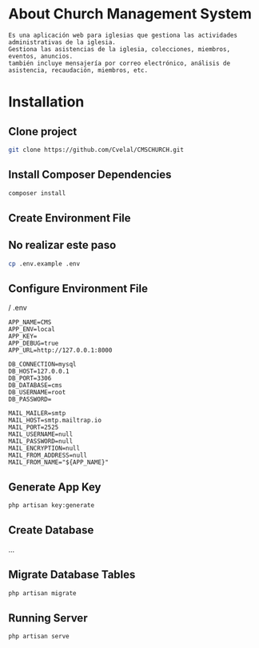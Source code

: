 
# About Church Management System
    Es una aplicación web para iglesias que gestiona las actividades administrativas de la iglesia.
    Gestiona las asistencias de la iglesia, colecciones, miembros, eventos, anuncios.
    también incluye mensajería por correo electrónico, análisis de asistencia, recaudación, miembros, etc.

# Installation

## Clone project
```bash
git clone https://github.com/Cvelal/CMSCHURCH.git
```
## Install Composer Dependencies
```bash
composer install
```
## Create Environment File
## No realizar este paso
```bash
cp .env.example .env
```
## Configure Environment File
/ .env
```
APP_NAME=CMS
APP_ENV=local
APP_KEY=
APP_DEBUG=true
APP_URL=http://127.0.0.1:8000

DB_CONNECTION=mysql
DB_HOST=127.0.0.1
DB_PORT=3306
DB_DATABASE=cms
DB_USERNAME=root
DB_PASSWORD=

MAIL_MAILER=smtp
MAIL_HOST=smtp.mailtrap.io
MAIL_PORT=2525
MAIL_USERNAME=null
MAIL_PASSWORD=null
MAIL_ENCRYPTION=null
MAIL_FROM_ADDRESS=null
MAIL_FROM_NAME="${APP_NAME}"
```
## Generate App Key
```bash
php artisan key:generate
```
## Create Database
...
## Migrate Database Tables
```bash
php artisan migrate
```

## Running Server
```bash
php artisan serve
```
